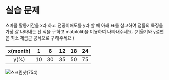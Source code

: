 실습 문제
======
스마클 활동기간을 x라 하고 전공이해도를 y라 할 때 아래 표를
참고하여 점들의 특징을 가장 잘 나타내는 선 식을 구하고 
matplolib을 이용하여 나타내주세요. (기울기와 y절편은 최소 제곱근 공식으로 구해주세요.)

|x(month)|1|6|12|18|24|
|:---:|:---:|:---:|:---:|:---:|:---:|
|y(%)|10|30|35|50|75|

![스크린샷(754)](https://user-images.githubusercontent.com/101857420/211806778-6a560a84-e629-4516-958d-6cf6a3f9442c.png)
